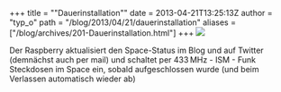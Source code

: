 +++
title = "\"Dauerinstallation\""
date = 2013-04-21T13:25:13Z
author = "typ_o"
path = "/blog/2013/04/21/dauerinstallation"
aliases = ["/blog/archives/201-Dauerinstallation.html"]
+++
![](/media/raspi-dauer.jpg)

Der Raspberry aktualisiert den Space-Status im Blog und auf Twitter
(demnächst auch per mail) und schaltet per 433 MHz - ISM - Funk
Steckdosen im Space ein, sobald aufgeschlossen wurde (und beim Verlassen
automatisch wieder ab)
